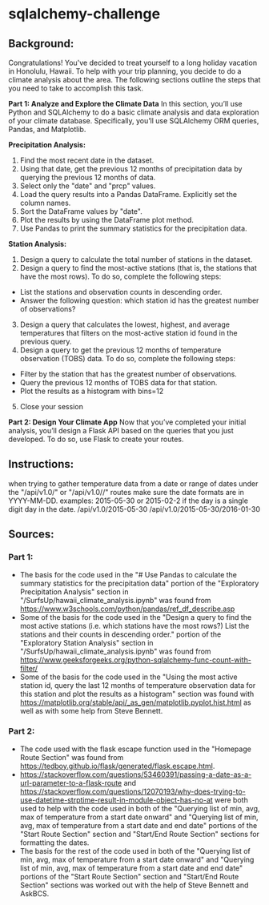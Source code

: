 # sqlalchemy-challenge
## **Background:**

Congratulations! You've decided to treat yourself to a long holiday vacation in Honolulu, Hawaii. To help with your trip planning, you decide to do a climate analysis about the area. The following sections outline the steps that you need to take to accomplish this task.

**Part 1: Analyze and Explore the Climate Data**
In this section, you’ll use Python and SQLAlchemy to do a basic climate analysis and data exploration of your climate database. Specifically, you’ll use SQLAlchemy ORM queries, Pandas, and Matplotlib.

**Precipitation Analysis:**
1. Find the most recent date in the dataset.
2. Using that date, get the previous 12 months of precipitation data by querying the previous 12 months of data.
3. Select only the "date" and "prcp" values.
4. Load the query results into a Pandas DataFrame. Explicitly set the column names.
5. Sort the DataFrame values by "date".
6. Plot the results by using the DataFrame plot method.
7. Use Pandas to print the summary statistics for the precipitation data.

**Station Analysis:**
1. Design a query to calculate the total number of stations in the dataset.
2. Design a query to find the most-active stations (that is, the stations that have the most rows). To do so, complete the following steps:
- List the stations and observation counts in descending order.
- Answer the following question: which station id has the greatest number of observations?
3. Design a query that calculates the lowest, highest, and average temperatures that filters on the most-active station id found in the previous query.
4. Design a query to get the previous 12 months of temperature observation (TOBS) data. To do so, complete the following steps:
- Filter by the station that has the greatest number of observations.
- Query the previous 12 months of TOBS data for that station.
- Plot the results as a histogram with bins=12
5. Close your session

**Part 2: Design Your Climate App**
Now that you’ve completed your initial analysis, you’ll design a Flask API based on the queries that you just developed. To do so, use Flask to create your routes.

## **Instructions:**
when trying to gather temperature data from a date or range of dates under the "/api/v1.0/<start>" or "/api/v1.0/<start>/<end>" routes make sure the date formats are in YYYY-MM-DD. 
	examples: 
	2015-05-30 or 2015-02-2 if the day is a single digit day in the date.
	/api/v1.0/2015-05-30
	/api/v1.0/2015-05-30/2016-01-30

## **Sources:**
### **Part 1:**
- The basis for the code used in the "# Use Pandas to calculate the summary statistics for the precipitation data" portion of the "Exploratory Precipitation Analysis" section in "/SurfsUp/hawaii_climate_analysis.ipynb" was found from https://www.w3schools.com/python/pandas/ref_df_describe.asp
- Some of the basis for the code used in the "Design a query to find the most active stations (i.e. which stations have the most rows?) List the stations and their counts in descending order." portion of the "Exploratory Station Analysis" section in "/SurfsUp/hawaii_climate_analysis.ipynb" was found from https://www.geeksforgeeks.org/python-sqlalchemy-func-count-with-filter/
- Some of the basis for the code used in the "Using the most active station id, query the last 12 months of temperature observation data for this station and plot the results as a histogram" section was found with https://matplotlib.org/stable/api/_as_gen/matplotlib.pyplot.hist.html as well as with some help from Steve Bennett.

### **Part 2:**
- The code used with the flask escape function used in the "Homepage Route Section" was found from https://tedboy.github.io/flask/generated/flask.escape.html.
- https://stackoverflow.com/questions/53460391/passing-a-date-as-a-url-parameter-to-a-flask-route and https://stackoverflow.com/questions/12070193/why-does-trying-to-use-datetime-strptime-result-in-module-object-has-no-at were both used to help with the code used in both of the "Querying list of min, avg, max of temperature from a start date onward" and "Querying list of min, avg, max of temperature from a start date and end date" portions of the "Start Route Section" section and "Start/End Route Section" sections for formatting the dates.
- The basis for the rest of the code used in both of the "Querying list of min, avg, max of temperature from a start date onward" and "Querying list of min, avg, max of temperature from a start date and end date" portions of the "Start Route Section" section and "Start/End Route Section" sections was worked out with the help of Steve Bennett and AskBCS.